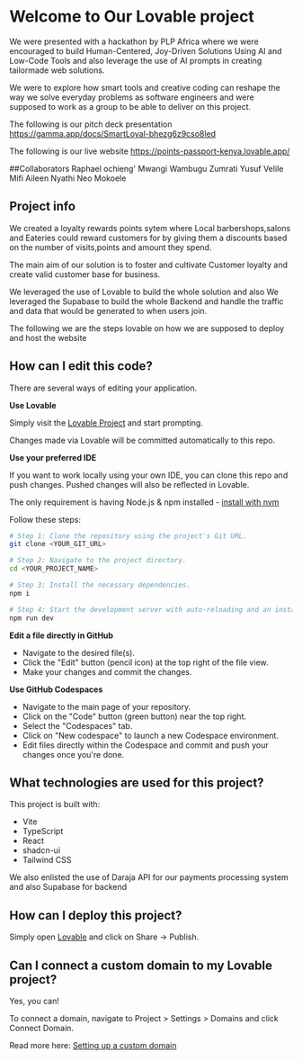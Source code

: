 # Welcome to Our Lovable project
We were presented with a hackathon by PLP Africa where we were encouraged to build Human-Centered, Joy-Driven Solutions Using AI and Low-Code Tools and also leverage the use of AI prompts in creating  tailormade web solutions.

 We were to explore how smart tools and creative coding can reshape the way we solve everyday problems as software engineers and were supposed to work as a group to be able to deliver on this project.

 The following is our pitch deck presentation  https://gamma.app/docs/SmartLoyal-bhezg6z9cso8led
 
The following is our  live website https://points-passport-kenya.lovable.app/

##Collaborators
Raphael ochieng'
Mwangi Wambugu 
Zumrati Yusuf
Velile Mifi
Aileen Nyathi
Neo Mokoele

## Project info

We created a loyalty rewards points sytem where Local barbershops,salons and Eateries could reward customers for by giving them a discounts  based on the number of visits,points and amount they spend.

The main aim of our solution is to foster  and cultivate Customer loyalty and create  valid customer base for business.

We leveraged the use of Lovable to build the whole solution and also We leveraged the Supabase to build the whole Backend and handle the traffic and data that would be generated to when users join.

The following we are the steps lovable on how we are supposed to deploy and host the website

## How can I edit this code?

There are several ways of editing your application.

**Use Lovable**

Simply visit the [Lovable Project](https://lovable.dev/projects/6e3478ed-2ce2-41f7-8746-ea5864b1609b) and start prompting.

Changes made via Lovable will be committed automatically to this repo.

**Use your preferred IDE**

If you want to work locally using your own IDE, you can clone this repo and push changes. Pushed changes will also be reflected in Lovable.

The only requirement is having Node.js & npm installed - [install with nvm](https://github.com/nvm-sh/nvm#installing-and-updating)

Follow these steps:

```sh
# Step 1: Clone the repository using the project's Git URL.
git clone <YOUR_GIT_URL>

# Step 2: Navigate to the project directory.
cd <YOUR_PROJECT_NAME>

# Step 3: Install the necessary dependencies.
npm i

# Step 4: Start the development server with auto-reloading and an instant preview.
npm run dev
```

**Edit a file directly in GitHub**

- Navigate to the desired file(s).
- Click the "Edit" button (pencil icon) at the top right of the file view.
- Make your changes and commit the changes.

**Use GitHub Codespaces**

- Navigate to the main page of your repository.
- Click on the "Code" button (green button) near the top right.
- Select the "Codespaces" tab.
- Click on "New codespace" to launch a new Codespace environment.
- Edit files directly within the Codespace and commit and push your changes once you're done.

## What technologies are used for this project?

This project is built with:

- Vite
- TypeScript
- React
- shadcn-ui
- Tailwind CSS
  
We also enlisted the use of Daraja API for our payments processing system and also Supabase for backend
## How can I deploy this project?

Simply open [Lovable](https://lovable.dev/projects/6e3478ed-2ce2-41f7-8746-ea5864b1609b) and click on Share -> Publish.

## Can I connect a custom domain to my Lovable project?

Yes, you can!

To connect a domain, navigate to Project > Settings > Domains and click Connect Domain.

Read more here: [Setting up a custom domain](https://docs.lovable.dev/tips-tricks/custom-domain#step-by-step-guide)
